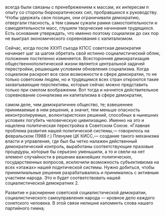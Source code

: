 всегда были связаны с пренебрежением к массам, их интересам п опыту со сторопы бюрократических сил, пробравшихся к руководству. Чтобы удержать свон позицин, они ограничивали демократию, отвергали гласность, а тем самым сужали рамки самостоятельности и самодеятельности масс, глушили творческие начннания трудящихся. Есть основания утверждать, что именно поэтому социализм до сих пор не выиграл экономического соревнования с капитализмом.

Сейчас, когда после ХХУП съезда КПСС советская демократия начинает шаг за шагом обретать свой истинно социалистический облик, положение постепенно изменяется. Всесторонняя демократизация общественнополитической жизни является центральной задачей перестройки, решающим условием обновления соцнализма. Когда социализм раскроет все свои возможности в сфере демократии, то не только советским людям, но и трудящимся всех стран откроются такие захватывающие перспективы, которые сейчас можно представить только при смелом воображении. Вот тогда и начнется действительное соревнование соннализма ин капитализма в сфере демократии,

самом деле, чем демократичнее общество, те; взвешеннее принимаемые в нем решения, а значит, тем меньше опасность иеконтролируемых, волюнтаристских решений, способных в нынешних условиях погубить человеческую цивилизацию. Именно на это и нацелена политическая перестройка в Советском Союзе. «Главная проблема развития нашей политической системы,— говорнлось на февральском (1988 г.) Пленуме ЦК КИСС,— создание такого механизма власти и управления, где был бы четко налажен действенный демократический контроль, выработаны соответствующие празовые процедуры, которые бы серьезно уменьшили, а то и свели на нет элемент случайности в решении важнейших политических, государственных вопросов, исключили возможность субъективизма на всех «этажах» нашей поднтической системы. Нужно добиться, чтобы приниипиальные решения разрабатывались и принимались с активным участием народа. Это н будет соответствовать нашей социалистической демократних 2.

Развитие н раснирение советской социалистической демократии, социалистического самоуправления народа — кровное дело каждого сонетского человека. В этой связи нелишне капоминть слова нашего партийного гимна;
